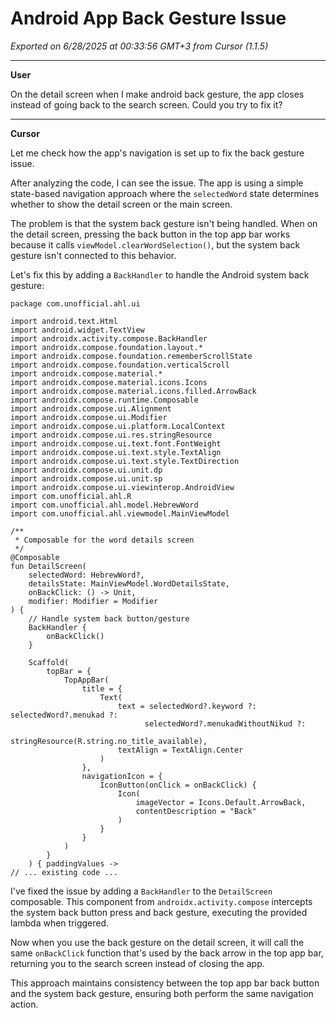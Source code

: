 # Android App Back Gesture Issue
_Exported on 6/28/2025 at 00:33:56 GMT+3 from Cursor (1.1.5)_

---

**User**

On the detail screen when I make android back gesture, the app closes instead of going back to the search screen. Could you try to fix it?

---

**Cursor**

Let me check how the app's navigation is set up to fix the back gesture issue.

After analyzing the code, I can see the issue. The app is using a simple state-based navigation approach where the `selectedWord` state determines whether to show the detail screen or the main screen. 

The problem is that the system back gesture isn't being handled. When on the detail screen, pressing the back button in the top app bar works because it calls `viewModel.clearWordSelection()`, but the system back gesture isn't connected to this behavior.

Let's fix this by adding a `BackHandler` to handle the Android system back gesture:

```plaintext
package com.unofficial.ahl.ui

import android.text.Html
import android.widget.TextView
import androidx.activity.compose.BackHandler
import androidx.compose.foundation.layout.*
import androidx.compose.foundation.rememberScrollState
import androidx.compose.foundation.verticalScroll
import androidx.compose.material.*
import androidx.compose.material.icons.Icons
import androidx.compose.material.icons.filled.ArrowBack
import androidx.compose.runtime.Composable
import androidx.compose.ui.Alignment
import androidx.compose.ui.Modifier
import androidx.compose.ui.platform.LocalContext
import androidx.compose.ui.res.stringResource
import androidx.compose.ui.text.font.FontWeight
import androidx.compose.ui.text.style.TextAlign
import androidx.compose.ui.text.style.TextDirection
import androidx.compose.ui.unit.dp
import androidx.compose.ui.unit.sp
import androidx.compose.ui.viewinterop.AndroidView
import com.unofficial.ahl.R
import com.unofficial.ahl.model.HebrewWord
import com.unofficial.ahl.viewmodel.MainViewModel

/**
 * Composable for the word details screen
 */
@Composable
fun DetailScreen(
    selectedWord: HebrewWord?,
    detailsState: MainViewModel.WordDetailsState,
    onBackClick: () -> Unit,
    modifier: Modifier = Modifier
) {
    // Handle system back button/gesture
    BackHandler {
        onBackClick()
    }

    Scaffold(
        topBar = {
            TopAppBar(
                title = { 
                    Text(
                        text = selectedWord?.keyword ?: selectedWord?.menukad ?: 
                              selectedWord?.menukadWithoutNikud ?: 
                              stringResource(R.string.no_title_available), 
                        textAlign = TextAlign.Center
                    ) 
                },
                navigationIcon = {
                    IconButton(onClick = onBackClick) {
                        Icon(
                            imageVector = Icons.Default.ArrowBack,
                            contentDescription = "Back"
                        )
                    }
                }
            )
        }
    ) { paddingValues ->
// ... existing code ...
```

I've fixed the issue by adding a `BackHandler` to the `DetailScreen` composable. This component from `androidx.activity.compose` intercepts the system back button press and back gesture, executing the provided lambda when triggered.

Now when you use the back gesture on the detail screen, it will call the same `onBackClick` function that's used by the back arrow in the top app bar, returning you to the search screen instead of closing the app.

This approach maintains consistency between the top app bar back button and the system back gesture, ensuring both perform the same navigation action.

